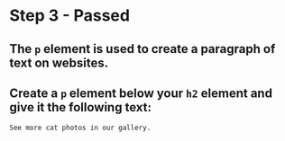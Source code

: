 # Step 3 - Passed
## The `p` element is used to create a paragraph of text on websites.
## Create a `p` element below your `h2` element and give it the following text:

```html
See more cat photos in our gallery.
```